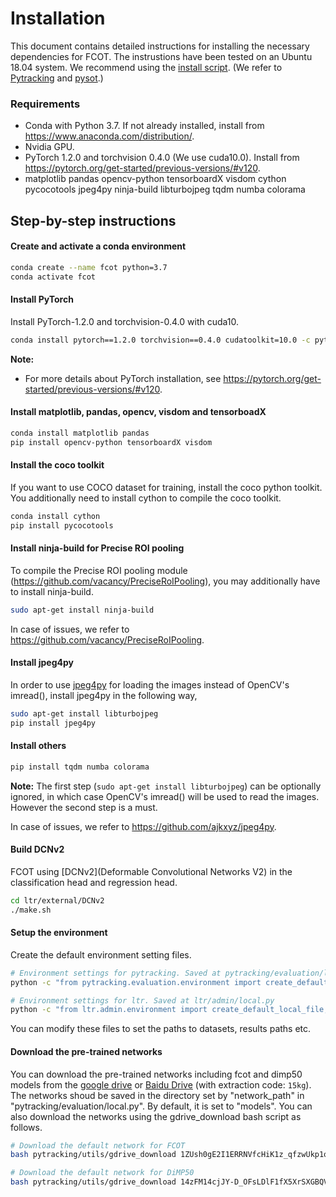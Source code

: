 # Installation

This document contains detailed instructions for installing the necessary dependencies for FCOT. 
The instrustions have been tested on an Ubuntu 18.04 system. We recommend using the [install script](install.sh). (We refer to [Pytracking](https://github.com/visionml/pytracking/blob/master/INSTALL.md) and 
[pysot](https://github.com/STVIR/pysot/blob/master/INSTALL.md).)

### Requirements  
* Conda with Python 3.7. If not already installed, install from https://www.anaconda.com/distribution/.
* Nvidia GPU.
* PyTorch 1.2.0 and torchvision 0.4.0 (We use cuda10.0). Install from https://pytorch.org/get-started/previous-versions/#v120.
* matplotlib pandas opencv-python tensorboardX visdom cython pycocotools jpeg4py ninja-build libturbojpeg tqdm numba colorama

## Step-by-step instructions  
#### Create and activate a conda environment
```bash
conda create --name fcot python=3.7
conda activate fcot
```

#### Install PyTorch  
Install PyTorch-1.2.0 and torchvision-0.4.0 with cuda10.  
```bash
conda install pytorch==1.2.0 torchvision==0.4.0 cudatoolkit=10.0 -c pytorch
```

**Note:**    
- For more details about PyTorch installation, see https://pytorch.org/get-started/previous-versions/#v120.  

#### Install matplotlib, pandas, opencv, visdom and tensorboadX  
```bash
conda install matplotlib pandas
pip install opencv-python tensorboardX visdom
```


#### Install the coco toolkit  
If you want to use COCO dataset for training, install the coco python toolkit. You additionally need to install cython to compile the coco toolkit.
```bash
conda install cython
pip install pycocotools
```


#### Install ninja-build for Precise ROI pooling  
To compile the Precise ROI pooling module (https://github.com/vacancy/PreciseRoIPooling), you may additionally have to install ninja-build.
```bash
sudo apt-get install ninja-build
```
In case of issues, we refer to https://github.com/vacancy/PreciseRoIPooling.  


#### Install jpeg4py  
In order to use [jpeg4py](https://github.com/ajkxyz/jpeg4py) for loading the images instead of OpenCV's imread(), install jpeg4py in the following way,  
```bash
sudo apt-get install libturbojpeg
pip install jpeg4py 
```

#### Install others
```bash
pip install tqdm numba colorama
```

**Note:** The first step (```sudo apt-get install libturbojpeg```) can be optionally ignored, in which case OpenCV's imread() will be used to read the images. However the second step is a must.  

In case of issues, we refer to https://github.com/ajkxyz/jpeg4py. 

#### Build DCNv2
FCOT using [DCNv2](Deformable Convolutional Networks V2) in the classification head and regression head.
```bash
cd ltr/external/DCNv2
./make.sh
```


#### Setup the environment  
Create the default environment setting files. 
```bash
# Environment settings for pytracking. Saved at pytracking/evaluation/local.py
python -c "from pytracking.evaluation.environment import create_default_local_file; create_default_local_file()"

# Environment settings for ltr. Saved at ltr/admin/local.py
python -c "from ltr.admin.environment import create_default_local_file; create_default_local_file()"
```

You can modify these files to set the paths to datasets, results paths etc.  


#### Download the pre-trained networks  
You can download the pre-trained networks including fcot and dimp50 models from the [google drive](https://drive.google.com/drive/folders/1-TKOF4sKzUUb6C6XfM-rDjrBoEFhovEf?usp=sharing)
or [Baidu Drive](https://pan.baidu.com/s/1jABLxW2RaNr_p-tnT-aHuA) (with extraction code: `15kg`). The networks shoud be saved in the directory set by "network_path" in "pytracking/evaluation/local.py". By default, it is set to 
"models".
You can also download the networks using the gdrive_download bash script as follows.

```bash
# Download the default network for FCOT
bash pytracking/utils/gdrive_download 1ZUsh0gE2I1ERRNVfcHiK1z_qfzwUkp1o models/fcot.pth

# Download the default network for DiMP50
bash pytracking/utils/gdrive_download 14zFM14cjJY-D_OFsLDlF1fX5XrSXGBQV models/dimp50.pth
```
